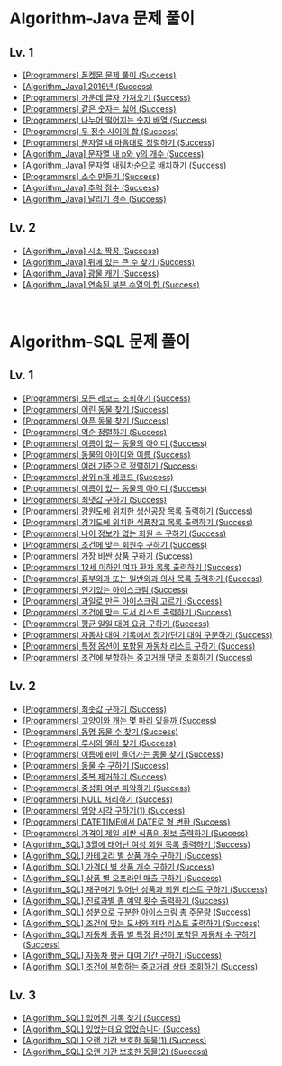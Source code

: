 # Algorithm-Java 문제 풀이
## Lv. 1
- [[Programmers] 폰켓몬 문제 풀이 (Success)](https://hj0216.tistory.com/754)
- [[Algorithm_Java] 2016년 (Success)](https://hj0216.tistory.com/839)
- [[Programmers] 가운데 글자 가져오기 (Success)](https://hj0216.tistory.com/757)
- [[Programmers] 같은 숫자는 싫어 (Success)](https://hj0216.tistory.com/760)
- [[Programmers] 나누어 떨어지는 숫자 배열 (Success)](https://hj0216.tistory.com/769)
- [[Programmers] 두 정수 사이의 합 (Success)](https://hj0216.tistory.com/776)
- [[Programmers] 문자열 내 마음대로 정렬하기 (Success)](https://hj0216.tistory.com/778)
- [[Algorithm_Java] 문자열 내 p와 y의 개수 (Success)](https://hj0216.tistory.com/838)
- [[Algorithm_Java] 문자열 내림차순으로 배치하기 (Success)](https://hj0216.tistory.com/851)
- [[Programmers] 소수 만들기 (Success)](https://hj0216.tistory.com/767)
- [[Algorithm_Java] 추억 점수 (Success)](https://hj0216.tistory.com/858)
- [[Algorithm_Java] 달리기 경주 (Success)](https://hj0216.tistory.com/857)

## Lv. 2
- [[Algorithm_Java] 시소 짝꿍 (Success)](https://hj0216.tistory.com/850)
- [[Algorithm_Java] 뒤에 있는 큰 수 찾기 (Success)](https://hj0216.tistory.com/845)
- [[Algorithm_Java] 광물 캐기 (Success)](https://hj0216.tistory.com/844)
- [[Algorithm_Java] 연속된 부분 수열의 합 (Success)](https://hj0216.tistory.com/841)

<br/>



# Algorithm-SQL 문제 풀이
## Lv. 1
- [[Programmers] 모든 레코드 조회하기 (Success)](https://hj0216.tistory.com/706)
- [[Programmers] 어린 동물 찾기 (Success)](https://hj0216.tistory.com/695)
- [[Programmers] 아픈 동물 찾기 (Success)](https://hj0216.tistory.com/693)
- [[Programmers] 역순 정렬하기 (Success)](https://hj0216.tistory.com/703)
- [[Programmers] 이름이 없는 동물의 아이디 (Success)](https://hj0216.tistory.com/710)
- [[Programmers] 동물의 아이디와 이름 (Success)](https://hj0216.tistory.com/712)
- [[Programmers] 여러 기준으로 정렬하기 (Success)](https://hj0216.tistory.com/713)
- [[Programmers] 상위 n개 레코드 (Success)](https://hj0216.tistory.com/715)
- [[Programmers] 이름이 있는 동물의 아이디 (Success)](https://hj0216.tistory.com/717)
- [[Programmers] 최댓값 구하기 (Success)](https://hj0216.tistory.com/718)
- [[Programmers] 강원도에 위치한 생산공장 목록 출력하기 (Success)](https://hj0216.tistory.com/721)
- [[Programmers] 경기도에 위치한 식품창고 목록 출력하기 (Success)](https://hj0216.tistory.com/725)
- [[Programmers] 나이 정보가 없는 회원 수 구하기 (Success)](https://hj0216.tistory.com/727)
- [[Programmers] 조건에 맞는 회원수 구하기 (Success)](https://hj0216.tistory.com/731)
- [[Programmers] 가장 비싼 상품 구하기 (Success)](https://hj0216.tistory.com/733)
- [[Programmers] 12세 이하인 여자 환자 목록 출력하기 (Success)](https://hj0216.tistory.com/738)
- [[Programmers] 흉부외과 또는 일반외과 의사 목록 출력하기 (Success)](https://hj0216.tistory.com/740)
- [[Programmers] 인기있는 아이스크림 (Success)](https://hj0216.tistory.com/747)
- [[Programmers] 과일로 만든 아이스크림 고르기 (Success)](https://hj0216.tistory.com/750)
- [[Programmers] 조건에 맞는 도서 리스트 출력하기 (Success)](https://hj0216.tistory.com/752)
- [[Programmers] 평균 일일 대여 요금 구하기 (Success)](https://hj0216.tistory.com/755)
- [[Programmers] 자동차 대여 기록에서 장기/단기 대여 구분하기 (Success)](https://hj0216.tistory.com/758)
- [[Programmers] 특정 옵션이 포함된 자동차 리스트 구하기 (Success)](https://hj0216.tistory.com/759)
- [[Programmers] 조건에 부합하는 중고거래 댓글 조회하기 (Success)](https://hj0216.tistory.com/762)

## Lv. 2
- [[Programmers] 최솟값 구하기 (Success)](https://hj0216.tistory.com/766)
- [[Programmers] 고양이와 개는 몇 마리 있을까 (Success)](https://hj0216.tistory.com/768)
- [[Programmers] 동명 동물 수 찾기 (Success)](https://hj0216.tistory.com/772)
- [[Programmers] 루시와 엘라 찾기 (Success)](https://hj0216.tistory.com/775)
- [[Programmers] 이름에 el이 들어가는 동물 찾기 (Success)](https://hj0216.tistory.com/777)
- [[Programmers] 동물 수 구하기 (Success)](https://hj0216.tistory.com/784)
- [[Programmers] 중복 제거하기 (Success)](https://hj0216.tistory.com/788)
- [[Programmers] 중성화 여부 파악하기 (Success)](https://hj0216.tistory.com/790)
- [[Programmers] NULL 처리하기 (Success)](https://hj0216.tistory.com/795)
- [[Programmers] 입양 시각 구하기(1) (Success)](https://hj0216.tistory.com/799)
- [[Programmers] DATETIME에서 DATE로 형 변환 (Success)](https://hj0216.tistory.com/801)
- [[Programmers] 가격이 제일 비싼 식품의 정보 출력하기 (Success)](https://hj0216.tistory.com/804)
- [[Algorithm_SQL] 3월에 태어난 여성 회원 목록 출력하기 (Success)](https://hj0216.tistory.com/807)
- [[Algorithm_SQL] 카테고리 별 상품 개수 구하기 (Success)](https://hj0216.tistory.com/812)
- [[Algorithm_SQL] 가격대 별 상품 개수 구하기 (Success)](https://hj0216.tistory.com/815)
- [[Algorithm_SQL] 상품 별 오프라인 매출 구하기 (Success)](https://hj0216.tistory.com/819)
- [[Algorithm_SQL] 재구매가 일어난 상품과 회원 리스트 구하기 (Success)](https://hj0216.tistory.com/824)
- [[Algorithm_SQL] 진료과별 총 예약 횟수 출력하기 (Success)](https://hj0216.tistory.com/827)
- [[Algorithm_SQL] 성분으로 구분한 아이스크림 총 주문량 (Success)](https://hj0216.tistory.com/834)
- [[Algorithm_SQL] 조건에 맞는 도서와 저자 리스트 출력하기 (Success)](https://hj0216.tistory.com/826)
- [[Algorithm_SQL] 자동차 종류 별 특정 옵션이 포함된 자동차 수 구하기 (Success)](https://hj0216.tistory.com/843)
- [[Algorithm_SQL] 자동차 평균 대여 기간 구하기 (Success)](https://hj0216.tistory.com/848)
- [[Algorithm_SQL] 조건에 부합하는 중고거래 상태 조회하기 (Success)](https://hj0216.tistory.com/853)

## Lv. 3
- [[Algorithm_SQL] 없어진 기록 찾기 (Success)](https://hj0216.tistory.com/832)
- [[Algorithm_SQL] 있었는데요 없었습니다 (Success)](https://hj0216.tistory.com/842)
- [[Algorithm_SQL] 오랜 기간 보호한 동물(1) (Success)](https://hj0216.tistory.com/846)
- [[Algorithm_SQL] 오랜 기간 보호한 동물(2) (Success)](https://hj0216.tistory.com/854)
